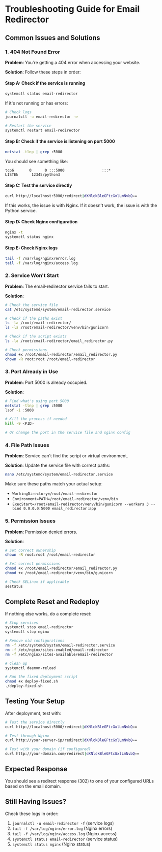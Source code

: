 # Troubleshooting Guide for Email Redirector

## Common Issues and Solutions

### 1. 404 Not Found Error

**Problem**: You're getting a 404 error when accessing your website.

**Solution**: Follow these steps in order:

#### Step A: Check if the service is running
```bash
systemctl status email-redirector
```

If it's not running or has errors:
```bash
# Check logs
journalctl -u email-redirector -e

# Restart the service
systemctl restart email-redirector
```

#### Step B: Check if the service is listening on port 5000
```bash
netstat -tlnp | grep :5000
```

You should see something like:
```
tcp6       0      0 :::5000                 :::*                    LISTEN      12345/python3
```

#### Step C: Test the service directly
```bash
curl http://localhost:5000/redirect|dXNlckBleGFtcGxlLmNvbQ==
```

If this works, the issue is with Nginx. If it doesn't work, the issue is with the Python service.

#### Step D: Check Nginx configuration
```bash
nginx -t
systemctl status nginx
```

#### Step E: Check Nginx logs
```bash
tail -f /var/log/nginx/error.log
tail -f /var/log/nginx/access.log
```

### 2. Service Won't Start

**Problem**: The email-redirector service fails to start.

**Solution**:
```bash
# Check the service file
cat /etc/systemd/system/email-redirector.service

# Check if the paths exist
ls -la /root/email-redirector/
ls -la /root/email-redirector/venv/bin/gunicorn

# Check if the script exists
ls -la /root/email-redirector/email_redirector.py

# Check permissions
chmod +x /root/email-redirector/email_redirector.py
chown -R root:root /root/email-redirector
```

### 3. Port Already in Use

**Problem**: Port 5000 is already occupied.

**Solution**:
```bash
# Find what's using port 5000
netstat -tlnp | grep :5000
lsof -i :5000

# Kill the process if needed
kill -9 <PID>

# Or change the port in the service file and nginx config
```

### 4. File Path Issues

**Problem**: Service can't find the script or virtual environment.

**Solution**: Update the service file with correct paths:
```bash
nano /etc/systemd/system/email-redirector.service
```

Make sure these paths match your actual setup:
- `WorkingDirectory=/root/email-redirector`
- `Environment=PATH=/root/email-redirector/venv/bin`
- `ExecStart=/root/email-redirector/venv/bin/gunicorn --workers 3 --bind 0.0.0.0:5000 email_redirector:app`

### 5. Permission Issues

**Problem**: Permission denied errors.

**Solution**:
```bash
# Set correct ownership
chown -R root:root /root/email-redirector

# Set correct permissions
chmod +x /root/email-redirector/email_redirector.py
chmod +x /root/email-redirector/venv/bin/gunicorn

# Check SELinux if applicable
sestatus
```

## Complete Reset and Redeploy

If nothing else works, do a complete reset:

```bash
# Stop services
systemctl stop email-redirector
systemctl stop nginx

# Remove old configurations
rm -f /etc/systemd/system/email-redirector.service
rm -f /etc/nginx/sites-enabled/email-redirector
rm -f /etc/nginx/sites-available/email-redirector

# Clean up
systemctl daemon-reload

# Run the fixed deployment script
chmod +x deploy-fixed.sh
./deploy-fixed.sh
```

## Testing Your Setup

After deployment, test with:

```bash
# Test the service directly
curl http://localhost:5000/redirect|dXNlckBleGFtcGxlLmNvbQ==

# Test through Nginx
curl http://your-server-ip/redirect|dXNlckBleGFtcGxlLmNvbQ==

# Test with your domain (if configured)
curl http://your-domain.com/redirect|dXNlckBleGFtcGxlLmNvbQ==
```

## Expected Response

You should see a redirect response (302) to one of your configured URLs based on the email domain.

## Still Having Issues?

Check these logs in order:
1. `journalctl -u email-redirector -f` (service logs)
2. `tail -f /var/log/nginx/error.log` (Nginx errors)
3. `tail -f /var/log/nginx/access.log` (Nginx access)
4. `systemctl status email-redirector` (service status)
5. `systemctl status nginx` (Nginx status)

